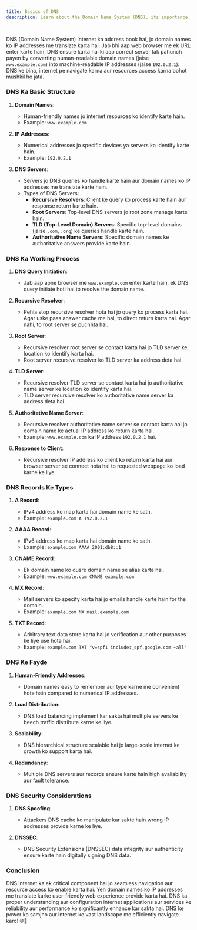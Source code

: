 ```yaml
---
title: Basics of DNS
description: Learn about the Domain Name System (DNS), its importance, components, resolution process, record types, security, and challenges.

---
```

DNS (Domain Name System) internet ka address book hai, jo domain names ko IP addresses me translate karta hai. Jab bhi aap web browser me ek URL enter karte hain, DNS ensure karta hai ki aap correct server tak pahunch payen by converting human-readable domain names (jaise `www.example.com`) into machine-readable IP addresses (jaise `192.0.2.1`). DNS ke bina, internet pe navigate karna aur resources access karna bohot mushkil ho jata.

### DNS Ka Basic Structure

1. **Domain Names**:
   - Human-friendly names jo internet resources ko identify karte hain.
   - Example: `www.example.com`

2. **IP Addresses**:
   - Numerical addresses jo specific devices ya servers ko identify karte hain.
   - Example: `192.0.2.1`

3. **DNS Servers**:
   - Servers jo DNS queries ko handle karte hain aur domain names ko IP addresses me translate karte hain.
   - Types of DNS Servers:
     - **Recursive Resolvers**: Client ke query ko process karte hain aur response return karte hain.
     - **Root Servers**: Top-level DNS servers jo root zone manage karte hain.
     - **TLD (Top-Level Domain) Servers**: Specific top-level domains (jaise `.com`, `.org`) ke queries handle karte hain.
     - **Authoritative Name Servers**: Specific domain names ke authoritative answers provide karte hain.

### DNS Ka Working Process

1. **DNS Query Initiation**:
   - Jab aap apne browser me `www.example.com` enter karte hain, ek DNS query initiate hoti hai to resolve the domain name.

2. **Recursive Resolver**:
   - Pehla stop recursive resolver hota hai jo query ko process karta hai. Agar uske paas answer cache me hai, to direct return karta hai. Agar nahi, to root server se puchhta hai.

3. **Root Server**:
   - Recursive resolver root server se contact karta hai jo TLD server ke location ko identify karta hai.
   - Root server recursive resolver ko TLD server ka address deta hai.

4. **TLD Server**:
   - Recursive resolver TLD server se contact karta hai jo authoritative name server ke location ko identify karta hai.
   - TLD server recursive resolver ko authoritative name server ka address deta hai.

5. **Authoritative Name Server**:
   - Recursive resolver authoritative name server se contact karta hai jo domain name ke actual IP address ko return karta hai.
   - Example: `www.example.com` ka IP address `192.0.2.1` hai.

6. **Response to Client**:
   - Recursive resolver IP address ko client ko return karta hai aur browser server se connect hota hai to requested webpage ko load karne ke liye.

### DNS Records Ke Types

1. **A Record**:
   - IPv4 address ko map karta hai domain name ke sath.
   - Example: `example.com A 192.0.2.1`

2. **AAAA Record**:
   - IPv6 address ko map karta hai domain name ke sath.
   - Example: `example.com AAAA 2001:db8::1`

3. **CNAME Record**:
   - Ek domain name ko dusre domain name se alias karta hai.
   - Example: `www.example.com CNAME example.com`

4. **MX Record**:
   - Mail servers ko specify karta hai jo emails handle karte hain for the domain.
   - Example: `example.com MX mail.example.com`

5. **TXT Record**:
   - Arbitrary text data store karta hai jo verification aur other purposes ke liye use hota hai.
   - Example: `example.com TXT "v=spf1 include:_spf.google.com ~all"`

### DNS Ke Fayde

1. **Human-Friendly Addresses**:
   - Domain names easy to remember aur type karne me convenient hote hain compared to numerical IP addresses.

2. **Load Distribution**:
   - DNS load balancing implement kar sakta hai multiple servers ke beech traffic distribute karne ke liye.

3. **Scalability**:
   - DNS hierarchical structure scalable hai jo large-scale internet ke growth ko support karta hai.

4. **Redundancy**:
   - Multiple DNS servers aur records ensure karte hain high availability aur fault tolerance.

### DNS Security Considerations

1. **DNS Spoofing**:
   - Attackers DNS cache ko manipulate kar sakte hain wrong IP addresses provide karne ke liye.

2. **DNSSEC**:
   - DNS Security Extensions (DNSSEC) data integrity aur authenticity ensure karte hain digitally signing DNS data.

### Conclusion

DNS internet ka ek critical component hai jo seamless navigation aur resource access ko enable karta hai. Yeh domain names ko IP addresses me translate karke user-friendly web experience provide karta hai. DNS ka proper understanding aur configuration internet applications aur services ke reliability aur performance ko significantly enhance kar sakta hai. DNS ke power ko samjho aur internet ke vast landscape me efficiently navigate karo! 🌐🚀